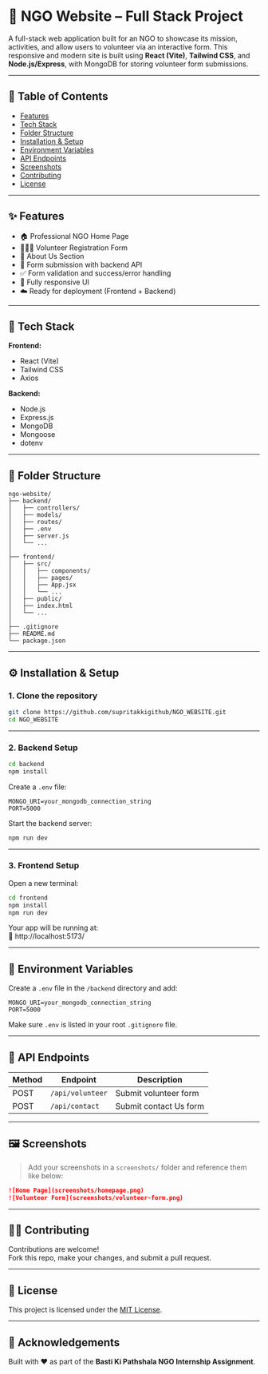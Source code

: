 # 🌱 NGO Website – Full Stack Project

A full-stack web application built for an NGO to showcase its mission, activities, and allow users to volunteer via an interactive form. This responsive and modern site is built using **React (Vite)**, **Tailwind CSS**, and **Node.js/Express**, with MongoDB for storing volunteer form submissions.

---

## 📌 Table of Contents

- [Features](#-features)
- [Tech Stack](#-tech-stack)
- [Folder Structure](#-folder-structure)
- [Installation & Setup](#-installation--setup)
- [Environment Variables](#-environment-variables)
- [API Endpoints](#-api-endpoints)
- [Screenshots](#-screenshots)
- [Contributing](#-contributing)
- [License](#-license)

---

## ✨ Features

- 🏠 Professional NGO Home Page  
- 🧑‍🤝‍🧑 Volunteer Registration Form  
- 📖 About Us Section  
- 📨 Form submission with backend API  
- ✅ Form validation and success/error handling  
- 📱 Fully responsive UI  
- ☁️ Ready for deployment (Frontend + Backend)

---

## 🚀 Tech Stack

**Frontend:**  
- React (Vite)  
- Tailwind CSS  
- Axios  

**Backend:**  
- Node.js  
- Express.js  
- MongoDB  
- Mongoose  
- dotenv  

---

## 📂 Folder Structure

```
ngo-website/
├── backend/
│   ├── controllers/
│   ├── models/
│   ├── routes/
│   ├── .env
│   ├── server.js
│   └── ...
│
├── frontend/
│   ├── src/
│   │   ├── components/
│   │   ├── pages/
│   │   ├── App.jsx
│   │   └── ...
│   ├── public/
│   ├── index.html
│   └── ...
│
├── .gitignore
├── README.md
└── package.json
```

---

## ⚙️ Installation & Setup

### 1. Clone the repository

```bash
git clone https://github.com/supritakkigithub/NGO_WEBSITE.git
cd NGO_WEBSITE
```

---

### 2. Backend Setup

```bash
cd backend
npm install
```

Create a `.env` file:

```env
MONGO_URI=your_mongodb_connection_string
PORT=5000
```

Start the backend server:

```bash
npm run dev
```

---

### 3. Frontend Setup

Open a new terminal:

```bash
cd frontend
npm install
npm run dev
```

Your app will be running at:  
📍 http://localhost:5173/

---

## 🔐 Environment Variables

Create a `.env` file in the `/backend` directory and add:

```env
MONGO_URI=your_mongodb_connection_string
PORT=5000
```

Make sure `.env` is listed in your root `.gitignore` file.

---

## 📡 API Endpoints

| Method | Endpoint         | Description             |
|--------|------------------|-------------------------|
| POST   | `/api/volunteer` | Submit volunteer form   |
| POST   | `/api/contact`   | Submit contact Us form   |

---

## 🖼️ Screenshots

> Add your screenshots in a `screenshots/` folder and reference them like below:

```md
![Home Page](screenshots/homepage.png)
![Volunteer Form](screenshots/volunteer-form.png)
```

---

## 🧑‍💻 Contributing

Contributions are welcome!  
Fork this repo, make your changes, and submit a pull request.

---

## 📄 License

This project is licensed under the [MIT License](LICENSE).

---

## 🙌 Acknowledgements


Built with ❤️ as part of the **Basti Ki Pathshala NGO Internship Assignment**.



